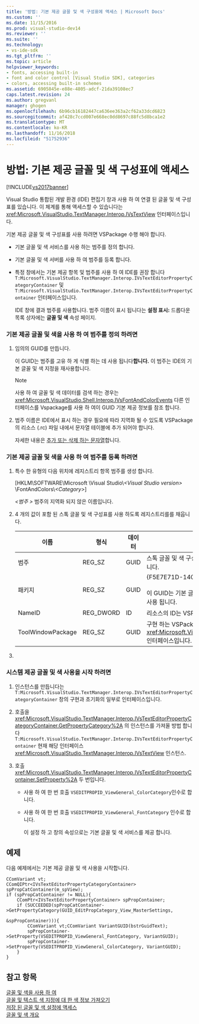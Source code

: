 ```yaml
---
title: '방법: 기본 제공 글꼴 및 색 구성표에 액세스 | Microsoft Docs'
ms.custom: ''
ms.date: 11/15/2016
ms.prod: visual-studio-dev14
ms.reviewer: ''
ms.suite: ''
ms.technology:
- vs-ide-sdk
ms.tgt_pltfrm: ''
ms.topic: article
helpviewer_keywords:
- fonts, accessing built-in
- font and color control [Visual Studio SDK], categories
- colors, accessing built-in schemes
ms.assetid: 6905845e-e88e-4805-adcf-21da39108ec7
caps.latest.revision: 24
ms.author: gregvanl
manager: ghogen
ms.openlocfilehash: 6b96cb16182447ca636ee363a2cf62a33dcd6823
ms.sourcegitcommit: af428c7ccd007e668ec0dd8697c88fc5d8bca1e2
ms.translationtype: MT
ms.contentlocale: ko-KR
ms.lasthandoff: 11/16/2018
ms.locfileid: "51752936"
---
```

# <a name="how-to-access-the-built-in-fonts-and-color-scheme"></a>방법: 기본 제공 글꼴 및 색 구성표에 액세스
[!INCLUDE[vs2017banner](../includes/vs2017banner.md)]

Visual Studio 통합된 개발 환경 (IDE) 편집기 창과 사용 하 여 연결 된 글꼴 및 색 구성표를 있습니다. 이 체계를 통해 액세스할 수 있습니다는 <xref:Microsoft.VisualStudio.TextManager.Interop.IVsTextView> 인터페이스입니다.  
  
 기본 제공 글꼴 및 색 구성표를 사용 하려면 VSPackage 수행 해야 합니다.  
  
- 기본 글꼴 및 색 서비스를 사용 하는 범주를 정의 합니다.  
  
- 기본 글꼴 및 색 서버를 사용 하 여 범주를 등록 합니다.  
  
- 특정 창에서는 기본 제공 항목 및 범주를 사용 하 여 IDE를 권장 합니다 `T:Microsoft.VisualStudio.TextManager.Interop.IVsTextEditorPropertyCategoryContainer` 및 `T:Microsoft.VisualStudio.TextManager.Interop.IVsTextEditorPropertyContainer` 인터페이스입니다.  
  
  IDE 창에 결과 범주를 사용합니다. 범주 이름이 표시 됩니다는 **설정 표시:** 드롭다운 목록 상자에는 **글꼴 및 색** 속성 페이지.  
  
### <a name="to-define-a-category-using-built-in-fonts-and-colors"></a>기본 제공 글꼴 및 색을 사용 하 여 범주를 정의 하려면  
  
1. 임의의 GUID를 만듭니다.  
  
    이 GUID는 범주를 고유 하 게 식별 하는 데 사용 됩니다<strong>합니다.</strong> 이 범주는 IDE의 기본 글꼴 및 색 지정을 재사용합니다.  
  
   > [!NOTE]
   >  사용 하 여 글꼴 및 색 데이터를 검색 하는 경우는 <xref:Microsoft.VisualStudio.Shell.Interop.IVsFontAndColorEvents> 다른 인터페이스를 Vspackage를 사용 하 여이 GUID 기본 제공 정보를 참조 합니다.  
  
2. 범주 이름은 IDE에서 표시 하는 경우 필요에 따라 지역화 될 수 있도록 VSPackage의 리소스 (.rc) 파일 내에서 문자열 테이블에 추가 되어야 합니다.  
  
    자세한 내용은 [추가 또는 삭제 하는 문자열](http://msdn.microsoft.com/library/077077b4-0f4b-4633-92d6-60b321164cab)합니다.  
  
### <a name="to-register-a-category-using-built-in-fonts-and-colors"></a>기본 제공 글꼴 및 색을 사용 하 여 범주를 등록 하려면  
  
1.  특수 한 유형의 다음 위치에 레지스트리 항목 범주를 생성 합니다.  
  
     [HKLM\SOFTWARE\Microsoft \Visual Studio\\*\<Visual Studio version>* \FontAndColors\\*\<Category>*]  
  
     *\<범주 >* 범주의 지역화 되지 않은 이름입니다.  
  
2.  4 개의 값이 포함 된 스톡 글꼴 및 색 구성표를 사용 하도록 레지스트리를를 채웁니다.  
  
    |이름|형식|데이터|설명|  
    |----------|----------|----------|-----------------|  
    |범주|REG_SZ|GUID|스톡 글꼴 및 색 구성표를 포함 하는 범주를 식별 하는 임의의 GUID입니다.|  
    |패키지|REG_SZ|GUID|{F5E7E71D-1401-11D1-883B-0000F87579D2}<br /><br /> 이 GUID는 기본 글꼴 및 색 구성을 사용 하는 모든 Vspackage에서 사용 됩니다.|  
    |NameID|REG_DWORD|ID|리소스의 ID는 VSPackage에서 지역화할 수 있는 범주 이름입니다.|  
    |ToolWindowPackage|REG_SZ|GUID|구현 하는 VSPackage의 GUID는 <xref:Microsoft.VisualStudio.TextManager.Interop.IVsTextView> 인터페이스입니다.|  
  
3.  
  
### <a name="to-initiate-the-use-of-system-provided-fonts-and-colors"></a>시스템 제공 글꼴 및 색 사용을 시작 하려면  
  
1. 인스턴스를 만듭니다는 `T:Microsoft.VisualStudio.TextManager.Interop.IVsTextEditorPropertyCategoryContainer` 창의 구현과 초기화의 일부로 인터페이스입니다.  
  
2. 호출을 <xref:Microsoft.VisualStudio.TextManager.Interop.IVsTextEditorPropertyCategoryContainer.GetPropertyCategory%2A> 의 인스턴스를 가져올 방법 합니다 `T:Microsoft.VisualStudio.TextManager.Interop.IVsTextEditorPropertyContainer` 현재 해당 인터페이스 <xref:Microsoft.VisualStudio.TextManager.Interop.IVsTextView> 인스턴스.  
  
3. 호출 <xref:Microsoft.VisualStudio.TextManager.Interop.IVsTextEditorPropertyContainer.SetProperty%2A> 두 번입니다.  
  
   - 사용 하 여 한 번 호출 `VSEDITPROPID_ViewGeneral_ColorCategory`인수로 합니다.  
  
   - 사용 하 여 한 번 호출 `VSEDITPROPID_ViewGeneral_FontCategory` 인수로 합니다.  
  
     이 설정 하 고 창의 속성으로는 기본 글꼴 및 색 서비스를 제공 합니다.  
  
## <a name="example"></a>예제  
 다음 예제에서는 기본 제공 글꼴 및 색 사용을 시작합니다.  
  
```  
CComVariant vt;  
CComQIPtr<IVsTextEditorPropertyCategoryContainer> spPropCatContainer(m_spView);  
if (spPropCatContainer != NULL){  
    CComPtr<IVsTextEditorPropertyContainer> spPropContainer;  
    if (SUCCEEDED(spPropCatContainer->GetPropertyCategory(GUID_EditPropCategory_View_MasterSettings,   
                                                          &spPropContainer))){  
        CComVariant vt;CComVariant VariantGUID(bstrGuidText);  
        spPropContainer->SetProperty(VSEDITPROPID_ViewGeneral_FontCategory, VariantGUID);  
        spPropContainer->SetProperty(VSEDITPROPID_ViewGeneral_ColorCategory, VariantGUID);  
    }  
}  
```  
  
## <a name="see-also"></a>참고 항목  
 [글꼴 및 색을 사용 하 여](../extensibility/using-fonts-and-colors.md)   
 [글꼴 및 텍스트 색 지정에 대 한 색 정보 가져오기](../extensibility/getting-font-and-color-information-for-text-colorization.md)   
 [저장 된 글꼴 및 색 설정에 액세스](../extensibility/accessing-stored-font-and-color-settings.md)   
 [글꼴 및 색 개요](../extensibility/font-and-color-overview.md)

